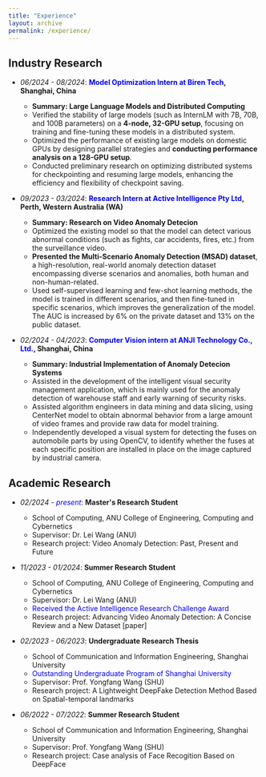 ```yaml
---
title: "Experience"
layout: archive
permalink: /experience/
---
```


<style>
a:link, a:visited {
  text-decoration: none;
}

a:hover, a:active {
  text-decoration: underline;
}
</style>

## Industry Research
  - *06/2024 - 08/2024*: **<span style="color: blue;">Model Optimization Intern at Biren Tech</span>, Shanghai, China**
    - **Summary: Large Language Models and Distributed Computing**
    - Verified the stability of large models (such as InternLM with 7B, 70B, and 100B parameters) on a **4-node, 32-GPU setup**, focusing on training and fine-tuning these models in a distributed system.
    - Optimized the performance of existing large models on domestic GPUs by designing parallel strategies and **conducting performance analysis on a 128-GPU setup**.
    - Conducted preliminary research on optimizing distributed systems for checkpointing and resuming large models, enhancing the efficiency and flexibility of checkpoint saving.


  - *09/2023 - 03/2024*: **<span style="color: blue;">Research Intern at Active Intelligence Pty Ltd</span>, Perth, Western Australia (WA)**
    - **Summary: Research on Video Anomaly Detecion**
    - Optimized the existing model so that the model can detect various abnormal conditions (such as fights, car accidents, fires, etc.) from the surveillance video.
    - **Presented the Multi-Scenario Anomaly Detection (MSAD) dataset**, a high-resolution, real-world anomaly detection dataset encompassing diverse scenarios and anomalies, both human and non-human-related.
    - Used self-supervised learning and few-shot learning methods, the model is trained in different scenarios, and then fine-tuned in specific scenarios, which improves the generalization of the model. The AUC is increased by 6% on the private dataset and 13% on the public dataset.


  - *02/2024 - 04/2023*: **<span style="color: blue;">Computer Vision intern at ANJI Technology Co., Ltd.</span>, Shanghai, China**
    - **Summary: Industrial Implementation of Anomaly Detecion Systems**
    - Assisted in the development of the intelligent visual security management application, which is mainly used for the anomaly detection of warehouse staff and early warning of security risks.
    - Assisted algorithm engineers in data mining and data slicing, using CenterNet model to obtain abnormal behavior from a large amount of video frames and provide raw data for model training.
    - Independently developed a visual system for detecting the fuses on automobile parts by using OpenCV, to identify whether the fuses at each specific position are installed in place on the image captured by industrial camera.

  <!-- - *19/09/2023 - <span style="color: blue;">present</span>*: **Research Intern**
    - Active Intelligence Australia Pty Ltd, Perth, Western Australia (WA)
    - Country manager: [Mr. Francis Williams](https://www.linkedin.com/in/williamsfrancis/) 
    - <span style="color:red;"> Received the **Active Intelligence Research Challenge Award**</span> -->

## Academic Research
  - *02/2024 - <span style="color: blue;">present</span>*: **Master's Research Student**
    - School of Computing, ANU College of Engineering, Computing and Cybernetics
    - Supervisor: [Dr. Lei Wang](https://leiwangr.github.io/) (ANU)
    - Research project: Video Anomaly Detection: Past, Present and Future
    <!-- - HPC grant: <span style="color:red;">**National Computational Merit Allocation Scheme (NCMAS 2024)**</span> -->

  - *11/2023 - 01/2024*: **Summer Research Student**
    - School of Computing, ANU College of Engineering, Computing and Cybernetics
    - Supervisor: [Dr. Lei Wang](https://leiwangr.github.io/) (ANU)
    - <span style="color:blue;">Received the Active Intelligence Research Challenge Award</span>
    - Research project: Advancing Video Anomaly Detection: A Concise Review and a New Dataset [[paper]](https://arxiv.org/abs/2402.04857)

  - *02/2023 - 06/2023*: **Undergraduate Research Thesis**
    - School of Communication and Information Engineering, Shanghai University
    - <span style="color:blue;">Outstanding Undergraduate Program of Shanghai University</span>
    - Supervisor: [Prof. Yongfang Wang](https://scie.shu.edu.cn/Prof/wangyf.htm) (SHU)
    - Research project: A Lightweight DeepFake Detection Method Based on Spatial-temporal landmarks 
    <!-- - Research project: Research on the Detection of Deepfake Videos -->
    <!-- - HPC grant: <span style="color:red;">**National Computational Merit Allocation Scheme (NCMAS 2024)**</span> -->

  - *06/2022 - 07/2022*: **Summer Research Student**
    - School of Communication and Information Engineering, Shanghai University
    <!-- - **Outstanding Undergraduate Program of Shanghai University** -->
    - Supervisor: [Prof. Yongfang Wang](https://scie.shu.edu.cn/Prof/wangyf.htm) (SHU)
    - Research project: Case analysis of Face Recogition Based on DeepFace

  <!-- - *01/10/2023 - 31/12/2023*: **Assistant Researcher**
    - School of Computing, ANU College of Engineering, Computing and Cybernetics
    - Supervisor: [Dr. Lei Wang](https://leiwangr.github.io/) (ANU)
    - Research project: Towards building general-purpose multimodal foundation models
    - HPC grant: <span style="color:red;">**NCI Adaptater Scheme Q4 2023**</span> -->
